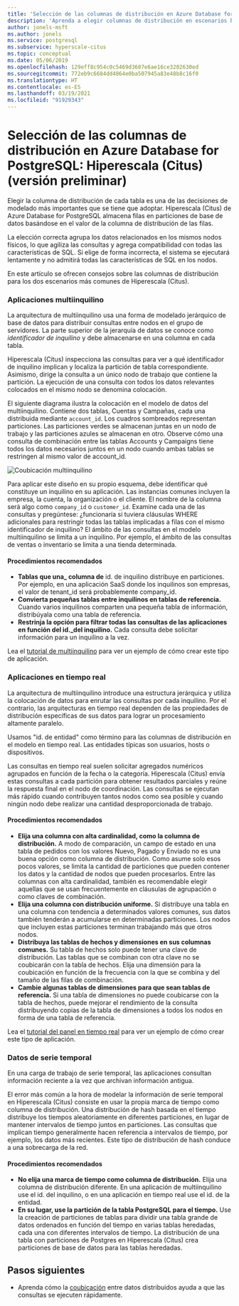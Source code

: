 ```yaml
---
title: 'Selección de las columnas de distribución en Azure Database for PostgreSQL: Hiperescala (Citus)'
description: 'Aprenda a elegir columnas de distribución en escenarios habituales de Azure Database for PostgreSQL: Hiperescala (Citus).'
author: jonels-msft
ms.author: jonels
ms.service: postgresql
ms.subservice: hyperscale-citus
ms.topic: conceptual
ms.date: 05/06/2019
ms.openlocfilehash: 129eff8c954c0c5469d3607e6ae16ce3202630ed
ms.sourcegitcommit: 772eb9c6684dd4864e0ba507945a83e48b8c16f0
ms.translationtype: HT
ms.contentlocale: es-ES
ms.lasthandoff: 03/19/2021
ms.locfileid: "91929343"
---
```

# <a name="choose-distribution-columns-in-azure-database-for-postgresql--hyperscale-citus"></a>Selección de las columnas de distribución en Azure Database for PostgreSQL: Hiperescala (Citus) (versión preliminar)

Elegir la columna de distribución de cada tabla es una de las decisiones de modelado más importantes que se tiene que adoptar. Hiperescala (Citus) de Azure Database for PostgreSQL almacena filas en particiones de base de datos basándose en el valor de la columna de distribución de las filas.

La elección correcta agrupa los datos relacionados en los mismos nodos físicos, lo que agiliza las consultas y agrega compatibilidad con todas las características de SQL. Si elige de forma incorrecta, el sistema se ejecutará lentamente y no admitirá todas las características de SQL en los nodos.

En este artículo se ofrecen consejos sobre las columnas de distribución para los dos escenarios más comunes de Hiperescala (Citus).

### <a name="multi-tenant-apps"></a>Aplicaciones multiinquilino

La arquitectura de multiinquilino usa una forma de modelado jerárquico de base de datos para distribuir consultas entre nodos en el grupo de servidores. La parte superior de la jerarquía de datos se conoce como *identificador de inquilino* y debe almacenarse en una columna en cada tabla.

Hiperescala (Citus) inspecciona las consultas para ver a qué identificador de inquilino implican y localiza la partición de tabla correspondiente. Asimismo, dirige la consulta a un único nodo de trabajo que contiene la partición. La ejecución de una consulta con todos los datos relevantes colocados en el mismo nodo se denomina colocación.

El siguiente diagrama ilustra la colocación en el modelo de datos del multiinquilino. Contiene dos tablas, Cuentas y Campañas, cada una distribuida mediante `account_id`. Los cuadros sombreados representan particiones. Las particiones verdes se almacenan juntas en un nodo de trabajo y las particiones azules se almacenan en otro. Observe cómo una consulta de combinación entre las tablas Accounts y Campaigns tiene todos los datos necesarios juntos en un nodo cuando ambas tablas se restringen al mismo valor de account\_id.

![Coubicación multiinquilino](media/concepts-hyperscale-choosing-distribution-column/multi-tenant-colocation.png)

Para aplicar este diseño en su propio esquema, debe identificar qué constituye un inquilino en su aplicación. Las instancias comunes incluyen la empresa, la cuenta, la organización o el cliente. El nombre de la columna será algo como `company_id` o `customer_id`. Examine cada una de las consultas y pregúntese: ¿funcionaría si tuviera cláusulas WHERE adicionales para restringir todas las tablas implicadas a filas con el mismo identificador de inquilino?
El ámbito de las consultas en el modelo multiinquilino se limita a un inquilino. Por ejemplo, el ámbito de las consultas de ventas o inventario se limita a una tienda determinada.

#### <a name="best-practices"></a>Procedimientos recomendados

-   **Tablas que una\_ columna de** id. de inquilino distribuye en particiones. Por ejemplo, en una aplicación SaaS donde los inquilinos son empresas, el valor de tenant\_id será probablemente company\_id.
-   **Convierta pequeñas tablas entre inquilinos en tablas de referencia.** Cuando varios inquilinos comparten una pequeña tabla de información, distribúyala como una tabla de referencia.
-   **Restrinja la opción para filtrar todas las consultas de las aplicaciones en función del id.\_del inquilino.** Cada consulta debe solicitar información para un inquilino a la vez.

Lea el [tutorial de multiinquilino](./tutorial-design-database-hyperscale-multi-tenant.md) para ver un ejemplo de cómo crear este tipo de aplicación.

### <a name="real-time-apps"></a>Aplicaciones en tiempo real

La arquitectura de multiinquilino introduce una estructura jerárquica y utiliza la colocación de datos para enrutar las consultas por cada inquilino. Por el contrario, las arquitecturas en tiempo real dependen de las propiedades de distribución específicas de sus datos para lograr un procesamiento altamente paralelo.

Usamos "id. de entidad" como término para las columnas de distribución en el modelo en tiempo real. Las entidades típicas son usuarios, hosts o dispositivos.

Las consultas en tiempo real suelen solicitar agregados numéricos agrupados en función de la fecha o la categoría. Hiperescala (Citus) envía estas consultas a cada partición para obtener resultados parciales y reúne la respuesta final en el nodo de coordinación. Las consultas se ejecutan más rápido cuando contribuyen tantos nodos como sea posible y cuando ningún nodo debe realizar una cantidad desproporcionada de trabajo.

#### <a name="best-practices"></a>Procedimientos recomendados

-   **Elija una columna con alta cardinalidad, como la columna de distribución.** A modo de comparación, un campo de estado en una tabla de pedidos con los valores Nuevo, Pagado y Enviado no es una buena opción como columna de distribución. Como asume solo esos pocos valores, se limita la cantidad de particiones que pueden contener los datos y la cantidad de nodos que pueden procesarlos. Entre las columnas con alta cardinalidad, también es recomendable elegir aquellas que se usan frecuentemente en cláusulas de agrupación o como claves de combinación.
-   **Elija una columna con distribución uniforme.** Si distribuye una tabla en una columna con tendencia a determinados valores comunes, sus datos también tenderán a acumularse en determinadas particiones. Los nodos que incluyen estas particiones terminan trabajando más que otros nodos.
-   **Distribuya las tablas de hechos y dimensiones en sus columnas comunes.**
    Su tabla de hechos solo puede tener una clave de distribución. Las tablas que se combinan con otra clave no se coubicarán con la tabla de hechos. Elija una dimensión para la coubicación en función de la frecuencia con la que se combina y del tamaño de las filas de combinación.
-   **Cambie algunas tablas de dimensiones para que sean tablas de referencia.** Si una tabla de dimensiones no puede coubicarse con la tabla de hechos, puede mejorar el rendimiento de la consulta distribuyendo copias de la tabla de dimensiones a todos los nodos en forma de una tabla de referencia.

Lea el [tutorial del panel en tiempo real](./tutorial-design-database-hyperscale-realtime.md) para ver un ejemplo de cómo crear este tipo de aplicación.

### <a name="time-series-data"></a>Datos de serie temporal

En una carga de trabajo de serie temporal, las aplicaciones consultan información reciente a la vez que archivan información antigua.

El error más común a la hora de modelar la información de serie temporal en Hiperescala (Citus) consiste en usar la propia marca de tiempo como columna de distribución. Una distribución de hash basada en el tiempo distribuye los tiempos aleatoriamente en diferentes particiones, en lugar de mantener intervalos de tiempo juntos en particiones. Las consultas que implican tiempo generalmente hacen referencia a intervalos de tiempo, por ejemplo, los datos más recientes. Este tipo de distribución de hash conduce a una sobrecarga de la red.

#### <a name="best-practices"></a>Procedimientos recomendados

-   **No elija una marca de tiempo como columna de distribución.** Elija una columna de distribución diferente. En una aplicación de multiinquilino use el id. del inquilino, o en una aplicación en tiempo real use el id. de la entidad.
-   **En su lugar, use la partición de la tabla PostgreSQL para el tiempo.** Use la creación de particiones de tablas para dividir una tabla grande de datos ordenados en función del tiempo en varias tablas heredadas, cada una con diferentes intervalos de tiempo. La distribución de una tabla con particiones de Postgres en Hiperescala (Citus) crea particiones de base de datos para las tablas heredadas.

## <a name="next-steps"></a>Pasos siguientes
- Aprenda cómo la [coubicación](concepts-hyperscale-colocation.md) entre datos distribuidos ayuda a que las consultas se ejecuten rápidamente.
